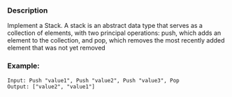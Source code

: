 ### Description

Implement a Stack. A stack is an abstract data type that serves as a collection of elements, with two principal operations: push, which adds an element to the collection, and pop, which removes the most recently added element that was not yet removed

### Example:

```
Input: Push "value1", Push "value2", Push "value3", Pop 
Output: ["value2", "value1"]
```